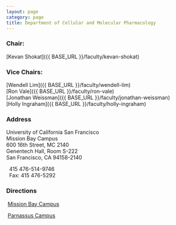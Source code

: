 ```yaml
---
layout: page
category: page
title: Department of Cellular and Molecular Pharmacology
--- 
```


### Chair:

[Kevan Shokat]({{ BASE_URL }}/faculty/kevan-shokat)

### Vice Chairs:

[Wendell Lim]({{ BASE_URL }}/faculty/wendell-lim)<br>
[Ron Vale]({{ BASE_URL }}/faculty/ron-vale)<br>
[Jonathan Weissman]({{ BASE_URL }}/faculty/jonathan-weissman)<br>
[Holly Ingraham]({{ BASE_URL }}/faculty/holly-ingraham)

### Address

University of California San Francisco<br>
Mission Bay Campus<br>
600 16th Street, MC 2140<br>
Genentech Hall, Room S-222<br>
San Francisco, CA 94158-2140<br>

<p><i class="icon-phone">&nbsp;</i> 415 476-514-9746<br>
<i class="icon-print">&nbsp;</i> Fax: 415 476-5292</p>


### Directions

<p><i class="icon-direction">&nbsp;</i><a href="http://eir.ucsf.edu/maps/directions-to-ucsf-mission-bay/" target="_blank">Mission Bay Campus</a></p>

<p><i class="icon-direction">&nbsp;</i><a href="http://www.ucsfhealth.org/maps_and_directions/parnassus/" target="_blank">Parnassus Campus</a></p>
